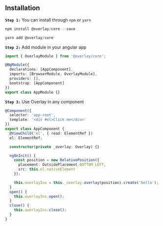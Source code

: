 ## Installation

**`Step 1:`** You can install through `npm` or `yarn`

```powershell
npm install @overlay/core --save
```

```powershell
yarn add @overlay/core
```

**`Step 2:`** Add module in your angular app

```typescript
import { OverlayModule } from '@overlay/core';

@NgModule({
  declarations: [AppComponent],
  imports: [BrowserModule, OverlayModule],
  providers: [],
  bootstrap: [AppComponent]
})
export class AppModule {}
```

**`Step 3:`** Use Overlay in any component

```typescript
@Component({
  selector: 'app-root',
  template: '<div #el>Click me</div>'
})
export class AppComponent {
  @ViewChild('el', { read: ElementRef })
  el: ElementRef;

  constructor(private _overlay: Overlay) {}

  ngOnInit() {
    const position = new RelativePosition({
      placement: OutsidePlacement.BOTTOM_LEFT,
      src: this.el.nativeElement
    });

    this.overlayIns = this._overlay.overlay(position).create('hello');
  }
  open() {
    this.overlayIns.open();
  }
  close() {
    this.overlayIns.close();
  }
}
```
